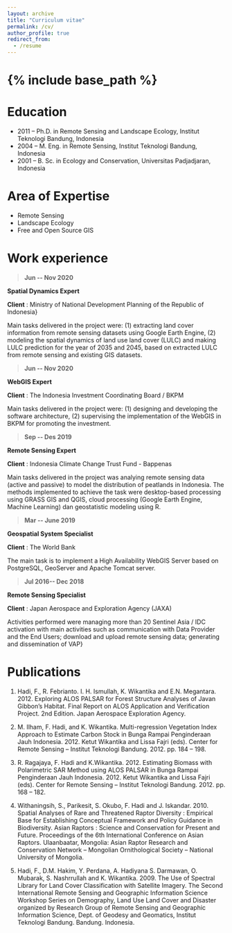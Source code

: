 ```yaml
---
layout: archive
title: "Curriculum vitae"
permalink: /cv/
author_profile: true
redirect_from:
  - /resume
---
```


{% include base_path %}
======

Education
======
* 2011 – Ph.D. in Remote Sensing and Landscape Ecology, Institut Teknologi Bandung, Indonesia
* 2004 – M. Eng. in Remote Sensing, Institut Teknologi Bandung, Indonesia
* 2001 – B. Sc. in Ecology and Conservation, Universitas Padjadjaran, Indonesia

**Area of Expertise**
=======
* Remote Sensing
* Landscape Ecology
* Free and Open Source GIS


Work experience
======
>**Jun -- Nov 2020**

**Spatial Dynamics Expert**

**Client** : Ministry of National Development Planning of the Republic of Indonesia}

Main tasks delivered in the project were: (1) extracting land cover information from remote sensing datasets using Google Earth Engine, (2) modeling the spatial dynamics of land use land cover (LULC) and making LULC prediction for the year of 2035 and 2045, based on  extracted LULC from remote sensing and existing GIS datasets.

>**Jun -- Nov 2020**

**WebGIS Expert**

**Client** : The Indonesia Investment Coordinating Board / BKPM

Main tasks delivered in the project were: (1) designing and developing the software architecture, (2) supervising the implementation of the WebGIS in BKPM for promoting the investment.

>**Sep -- Des 2019**

**Remote Sensing Expert**

**Client** : Indonesia Climate Change Trust Fund - Bappenas

Main tasks delivered in the project was analying remote sensing data (active and passive) to model the distribution of peatlands in Indonesia. The methods implemented to achieve the task were desktop-based processing using GRASS GIS and QGIS, cloud processing (Google Earth Engine, Machine Learning) dan geostatistic modeling using R.

>**Mar -- June 2019**

**Geospatial System Specialist**

**Client** : The World Bank

The main task is to implement a High Availability WebGIS Server based on PostgreSQL, GeoServer and Apache Tomcat server.

>**Jul 2016-- Dec 2018**

**Remote Sensing Specialist**

**Client** : Japan Aerospace and Exploration Agency (JAXA)

Activities performed were managing more than 20 Sentinel Asia / IDC activation with main activities such as communication with Data Provider and the End Users; download and upload remote sensing data; generating and dissemination of VAP}

  

Publications
======
  1) Hadi, F., R. Febrianto. I. H. Ismullah, K. Wikantika and E.N. Megantara. 2012. Exploring ALOS PALSAR for Forest Structure Analyses of Javan Gibbon’s Habitat. Final Report on ALOS Application and Verification Project. 2nd Edition. Japan Aerospace Exploration Agency.

2) M. Ilham, F. Hadi, and K. Wikantika. Multi-regression Vegetation Index Approach to Estimate Carbon Stock in Bunga Rampai Penginderaan Jauh Indonesia. 2012. Ketut Wikantika and Lissa Fajri (eds). Center for Remote Sensing – Institut Teknologi Bandung. 2012. pp. 184 – 198.

3) R. Ragajaya, F. Hadi and K.Wikantika. 2012. Estimating Biomass with Polarimetric SAR Method using ALOS PALSAR in Bunga Rampai Penginderaan Jauh Indonesia. 2012. Ketut Wikantika and Lissa Fajri (eds). Center for Remote Sensing – Institut Teknologi Bandung. 2012. pp. 168 – 182.

4) Withaningsih, S., Parikesit, S. Okubo, F. Hadi and J. Iskandar. 2010. Spatial Analyses of Rare and Threatened Raptor Diversity : Empirical Base for Establishing Conceptual Framework and Policy Guidance in Biodiversity. Asian Raptors : Science and Conservation for Present and Future. Proceedings of the 6th International Conference on Asian Raptors. Ulaanbaatar, Mongolia: Asian Raptor Research and Conservation Network – Mongolian Ornithological Society – National University of Mongolia.

5) Hadi, F., D.M. Hakim, Y. Perdana, A. Hadiyana S. Darmawan, O. Mubarak, S. Nashrrullah and K. Wikantika. 2009. The Use of Spectral Library for Land Cover Classification with Satellite Imagery. The Second International Remote Sensing and Geographic Information Science Workshop Series on Demography, Land Use Land Cover and Disaster organized by Research Group of Remote Sensing and Geographic Information Science, Dept. of Geodesy and Geomatics, Institut Teknologi Bandung. Bandung. Indonesia.



